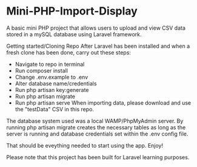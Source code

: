 # Mini-PHP-Import-Display
A basic mini PHP project that allows users to upload and view CSV data stored in a mySQL database using Laravel framework.

Getting started/Cloning Repo After Laravel has been installed and when a fresh clone has been done, carry out these steps:

- Navigate to repo in terminal
- Run composer install
- Change .env.example to .env
- Alter database name/credentials
- Run php artisan key:generate
- Run php artisan migrate
- Run php artisan serve
When importing data, please download and use the "testData" CSV in this repo.

The database system used was a local WAMP/PhpMyAdmin server. By running php artisan migrate creates the necessary tables as long as the server is running and database credentials set within the .env config file.

That should be eveything needed to start using the app. Enjoy!

Please note that this project has been built for Laravel learning purposes.
